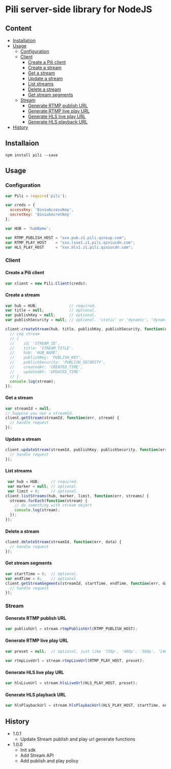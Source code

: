 # Pili server-side library for NodeJS

## Content

- [Installation](#Installation)
- [Usage](#Usage)
	- [Configuration](#Configuration)
	- [Client](#Client)
		- [Create a Pili client](#Create-a-Pili-client)
		- [Create a stream](#Create-a-stream)
		- [Get a stream](#Get-a-stream)
		- [Update a stream](#Update-a-stream)
		- [List streams](#List-streams)
		- [Delete a stream](#Delete-a-stream)
		- [Get stream segments](#Get-stream-segments)
	- [Stream](#Stream)
		- [Generate RTMP publish URL](#Generate-RTMP-publish-URL)
		- [Generate RTMP live play URL](#Generate-RTMP-live-play-URL)
		- [Generate HLS live play URL](#Generate-HLS-live-play-URL)
		- [Generate HLS playback URL](#Generate-HLS-playback-URL)
- [History](#History)

## Installaion

```
npm install pili --save
```

## Usage

### Configuration

```javascript
var Pili = require('pili');

var creds = {
  accessKey: 'QiniuAccessKey',
  secretKey: 'QiniuSecretKey'
};

var HUB = 'hubName';

var RTMP_PUBLISH_HOST = "xxx.pub.z1.pili.qiniup.com";
var RTMP_PLAY_HOST    = "xxx.live1.z1.pili.qiniucdn.com";
var HLS_PLAY_HOST     = "xxx.hls1.z1.pili.qiniucdn.com";
```

### Client

#### Create a Pili client

```javascript
var client = new Pili.Client(creds);
```

#### Create a stream

```javascript
var hub = HUB;              // required.
var title = null;           // optional.
var publishKey = null;      // optional.
var publishSecurity = null; // optional. 'static' or 'dynamic', 'dynamic' as default.

client.createStream(hub, title, publishKey, publishSecurity, function(err, stream) {
  // Log stream
  // {
  //    id: 'STREAM_ID',
  //    title: 'STREAM_TITLE'.
  //    hub: 'HUB_NAME',
  //    publishKey: 'PUBLISH_KEY',
  //    publishSecurity: 'PUBLISH_SECURITY',
  //    createdAt: 'CREATED_TIME',
  //    updatedAt: 'UPDATED_TIME'
  // }
  console.log(stream);
});
```

#### Get a stream

```javascript
var streamId = null;
// Suppose you own a streamId.
client.getStream(streamId, function(err, stream) {
  // handle request
});
```

#### Update a stream

```javascript
client.updateStream(streamId, publishKey, publishSecurity, function(err, stream) {
  // handle request
});
```

#### List streams

```javascript
 var hub = HUB;     // required.
 var marker = null; // optional.
 var limit = 0;     // optional.
client.listStreams(hub, marker, limit, function(err, streams) {
  streams.forEach(function(stream) {
    // do something with stream object
    console.log(stream);
  });
});
```

#### Delete a stream

```javascript
client.deleteStream(streamId, function(err, data) {
  // handle request
});
```

#### Get stream segments

```javascript
var startTime = 0;  // optional.
var endTime = 0;    // optional.
client.getStreamSegments(streamId, startTime, endTime, function(err, data) {
  // handle request
});
```

### Stream

#### Generate RTMP publish URL

```javascript
var publishUrl = stream.rtmpPublishUrl(RTMP_PUBLISH_HOST);
```

#### Generate RTMP live play URL

```javascript
var preset = null;  // optional, just like '720p', '480p', '360p', '240p'. All presets should be defined first.
 
var rtmpLiveUrl = stream.rtmpLiveUrl(RTMP_PLAY_HOST, preset);
```

#### Generate HLS live play URL

```javascript
var hlsLiveUrl = stream.hlsLiveUrl(HLS_PLAY_HOST, preset);
```

#### Generate HLS playback URL

```javascript
var hlsPlaybackUrl = stream.hlsPlaybackUrl(HLS_PLAY_HOST, startTime, endTime, preset);
```

## History

- 1.0.1
	- Update Stream publish and play url generate functions
- 1.0.0
	- Init sdk
	- Add Stream API
	- Add publish and play policy